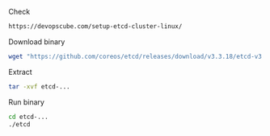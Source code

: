 Check
```html
https://devopscube.com/setup-etcd-cluster-linux/
```
Download binary
```sh
wget "https://github.com/coreos/etcd/releases/download/v3.3.18/etcd-v3.3.18-linux-amd64.tar.gz"
```
Extract
```sh
tar -xvf etcd-...
```
Run binary
```sh
cd etcd-...
./etcd
```
